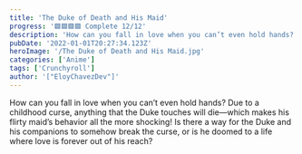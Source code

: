 ```yaml
---
title: 'The Duke of Death and His Maid'
progress: '🟩🟩🟩🟩 Complete 12/12'
description: 'How can you fall in love when you can’t even hold hands? Due to a childhood curse, anything that the Duke touches will die—which makes his flirty maid’s behavior all the more shocking!'
pubDate: '2022-01-01T20:27:34.123Z'
heroImage: '/The Duke of Death and His Maid.jpg'
categories: ['Anime']
tags: ['Crunchyroll']
author: '["EloyChavezDev"]'
---
```

How can you fall in love when you can’t even hold hands? Due to a childhood curse, anything that the Duke touches will die—which makes his flirty maid’s behavior all the more shocking! Is there a way for the Duke and his companions to somehow break the curse, or is he doomed to a life where love is forever out of his reach?